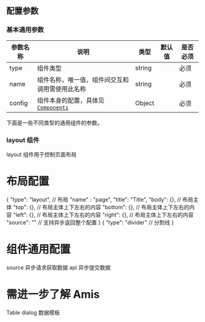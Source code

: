## 配置参数

### 基本通用参数
参数名称 | 说明 | 类型 | 默认值 | 是否必须
--------|-----|------|--------|----
type | 组件类型 | string | | 必须 
name | 组件名称，唯一值，组件间交互和调用需使用此名称 | string | | 必须 
config | 组件本身的配置，具体见 [`Components`](#/Component/) | Object | | 必须 

下面是一些不同类型的通用组件的参数。

### layout 组件
layout 组件用于控制页面布局





# 布局配置
{
    "type": "layout", // 布局
    "name" : "page",
    "title": "Title",
    "body": {},     // 布局主体
    "top": {},      // 布局主体上下左右的内容
    "bottom": {},   // 布局主体上下左右的内容
    "left": {},     // 布局主体上下左右的内容
    "right": {},    // 布局主体上下左右的内容
    "source": ""    // 支持异步返回整个配置
}
{
    "type": "divider"   // 分割线
}

# 组件通用配置
source      异步请求获取数据
api         异步提交数据




# 需进一步了解 Amis
Table
dialog
数据模板

